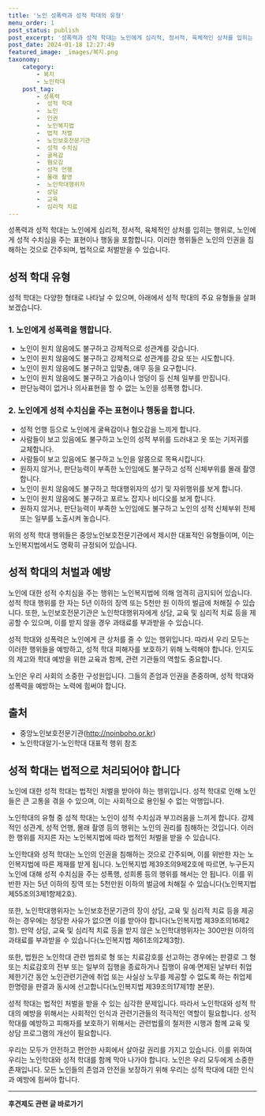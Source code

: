 ```yaml
---
title: '노인 성폭력과 성적 학대의 유형'
menu_order: 1
post_status: publish
post_excerpt: '성폭력과 성적 학대는 노인에게 심리적, 정서적, 육체적인 상처를 입히는 행위로, 노인에게 성적 수치심을 주는 표현이나 행동을 포함합니다. 이러한 행위들은 노인의 인권을 침해하는 것으로 간주되며, 법적으로 처벌받을 수 있습니다.'
post_date: 2024-01-18 12:27:49
featured_image: _images/복지.png
taxonomy:
    category:
        - 복지
        - 노인학대
    post_tag:
        - 성폭력
        -  성적 학대
        -  노인
        -  인권
        -  노인복지법
        -  법적 처벌
        -  노인보호전문기관
        -  성적 수치심
        -  굴욕감
        -  혐오감
        -  성적 언행
        -  몰래 촬영
        -  노인학대행위자
        -  상담
        -  교육
        -  심리적 치료
---
```



성폭력과 성적 학대는 노인에게 심리적, 정서적, 육체적인 상처를 입히는 행위로, 노인에게 성적 수치심을 주는 표현이나 행동을 포함합니다. 이러한 행위들은 노인의 인권을 침해하는 것으로 간주되며, 법적으로 처벌받을 수 있습니다.

## 성적 학대 유형

성적 학대는 다양한 형태로 나타날 수 있으며, 아래에서 성적 학대의 주요 유형들을 살펴보겠습니다.

### 1. 노인에게 성폭력을 행합니다.
- 노인이 원치 않음에도 불구하고 강제적으로 성관계를 갖습니다.
- 노인이 원치 않음에도 불구하고 강제적으로 성관계를 강요 또는 시도합니다.
- 노인이 원치 않음에도 불구하고 입맞춤, 애무 등을 요구합니다.
- 노인이 원치 않음에도 불구하고 가슴이나 엉덩이 등 신체 일부를 만집니다.
- 판단능력이 없거나 의사표현을 할 수 없는 노인을 성폭행 합니다.

### 2. 노인에게 성적 수치심을 주는 표현이나 행동을 합니다.
- 성적 언행 등으로 노인에게 굴욕감이나 혐오감을 느끼게 합니다.
- 사람들이 보고 있음에도 불구하고 노인의 성적 부위를 드러내고 옷 또는 기저귀를 교체합니다.
- 사람들이 보고 있음에도 불구하고 노인을 알몸으로 목욕시킵니다.
- 원하지 않거나, 판단능력이 부족한 노인임에도 불구하고 성적 신체부위를 몰래 촬영합니다.
- 노인이 원치 않음에도 불구하고 학대행위자의 성기 및 자위행위를 보게 합니다.
- 노인이 원치 않음에도 불구하고 포르노 잡지나 비디오를 보게 합니다.
- 원하지 않거나, 판단능력이 부족한 노인임에도 불구하고 노인의 성적 신체부위 전체 또는 일부를 노출시켜 놓습니다.

위의 성적 학대 행위들은 중앙노인보호전문기관에서 제시한 대표적인 유형들이며, 이는 노인복지법에서도 명확히 규정되어 있습니다.

## 성적 학대의 처벌과 예방

노인에 대한 성적 수치심을 주는 행위는 노인복지법에 의해 엄격히 금지되어 있습니다. 성적 학대 행위를 한 자는 5년 이하의 징역 또는 5천만 원 이하의 벌금에 처해질 수 있습니다. 또한, 노인보호전문기관은 노인학대행위자에게 상담, 교육 및 심리적 치료 등을 제공할 수 있으며, 이를 받지 않을 경우 과태료를 부과받을 수 있습니다.

성적 학대와 성폭력은 노인에게 큰 상처를 줄 수 있는 행위입니다. 따라서 우리 모두는 이러한 행위들을 예방하고, 성적 학대 피해자를 보호하기 위해 노력해야 합니다. 인지도의 제고와 학대 예방을 위한 교육과 함께, 관련 기관들의 역할도 중요합니다.

노인은 우리 사회의 소중한 구성원입니다. 그들의 존엄과 인권을 존중하며, 성적 학대와 성폭력을 예방하는 노력에 힘써야 합니다.

## 출처

- 중앙노인보호전문기관(http://noinboho.or.kr)
- 노인학대알기-노인학대 대표적 행위 참조

## 성적 학대는 법적으로 처리되어야 합니다

노인에 대한 성적 학대는 법적인 처벌을 받아야 하는 행위입니다. 성적 학대로 인해 노인들은 큰 고통을 겪을 수 있으며, 이는 사회적으로 용인될 수 없는 악행입니다.

노인학대의 유형 중 성적 학대는 노인이 성적 수치심과 부끄러움을 느끼게 합니다. 강제적인 성관계, 성적 언행, 몰래 촬영 등의 행위는 노인의 권리를 침해하는 것입니다. 이러한 행위를 저지른 자는 노인복지법에 따라 법적인 처벌을 받을 수 있습니다.

노인학대와 성적 학대는 노인의 인권을 침해하는 것으로 간주되며, 이를 위반한 자는 노인복지법에 따른 제재를 받게 됩니다. 노인복지법 제39조의9제2호에 따르면, 누구든지 노인에 대해 성적 수치심을 주는 성폭행, 성희롱 등의 행위를 해서는 안 됩니다. 이를 위반한 자는 5년 이하의 징역 또는 5천만원 이하의 벌금에 처해질 수 있습니다(노인복지법 제55조의3제1항제2호).

또한, 노인학대행위자는 노인보호전문기관의 장이 상담, 교육 및 심리적 치료 등을 제공하는 경우에는 정당한 사유가 없으면 이를 받아야 합니다(노인복지법 제39조의16제2항). 만약 상담, 교육 및 심리적 치료 등을 받지 않은 노인학대행위자는 300만원 이하의 과태료를 부과받을 수 있습니다(노인복지법 제61조의2제3항).

또한, 법원은 노인학대 관련 범죄로 형 또는 치료감호를 선고하는 경우에는 판결로 그 형 또는 치료감호의 전부 또는 일부의 집행을 종료하거나 집행이 유예·면제된 날부터 취업제한기간 동안 노인관련기관에 취업 또는 사실상 노무를 제공할 수 없도록 하는 취업제한명령을 판결과 동시에 선고합니다(노인복지법 제39조의17제1항 본문).

성적 학대는 법적인 처벌을 받을 수 있는 심각한 문제입니다. 따라서 노인학대와 성적 학대의 예방을 위해서는 사회적인 인식과 관련기관들의 적극적인 역할이 필요합니다. 성적 학대를 예방하고 피해자를 보호하기 위해서는 관련법률의 철저한 시행과 함께 교육 및 상담 프로그램의 개선이 필요합니다.

우리는 모두가 안전하고 편안한 사회에서 살아갈 권리를 가지고 있습니다. 이를 위하여 우리는 노인학대와 성적 학대를 함께 막아 나가야 합니다. 노인은 우리 모두에게 소중한 존재입니다. 모든 노인들의 존엄과 안전을 보장하기 위해 우리는 성적 학대에 대한 인식과 예방에 힘써야 합니다.
<!-- wp:separator -->
<hr class="wp-block-separator has-alpha-channel-opacity"/>
<!-- /wp:separator -->

<!-- wp:group {"backgroundColor":"base","layout":{"type":"constrained"}} -->
<div class="wp-block-group has-base-background-color has-background"><!-- wp:paragraph {"align":"center","fontSize":"medium"} -->
<p class="has-text-align-center has-large-font-size"><strong>후견제도 관련 글 바로가기</strong></p>
<!-- /wp:paragraph -->


<!-- wp:latest-posts
{"categories":[{"id":1980,"count":19,"description":"","link":"https://uknowlaw.com/category/%ed%9b%84%ea%b2%ac%ec%a0%9c%eb%8f%84/","name":"후견제도","slug":"후견제도","taxonomy":"category","parent":0,"meta":[],"_links":{"self":[{"href":"https://uknowlaw.com/wp-json/wp/v2/categories/1980"}],"collection":[{"href":"https://uknowlaw.com/wp-json/wp/v2/categories"}],"about":[{"href":"https://uknowlaw.com/wp-json/wp/v2/taxonomies/category"}],"wp:post_type":[{"href":"https://uknowlaw.com/wp-json/wp/v2/posts?categories=1980"}],"curies":[{"name":"wp","href":"https://api.w.org/{rel}","templated":true}]}}],"postsToShow":100,"excerptLength":28,"postLayout":"grid","columns":2,"featuredImageAlign":"left","featuredImageSizeSlug":"large","fontSize":"small"} /--></div>
<!-- /wp:group -->
